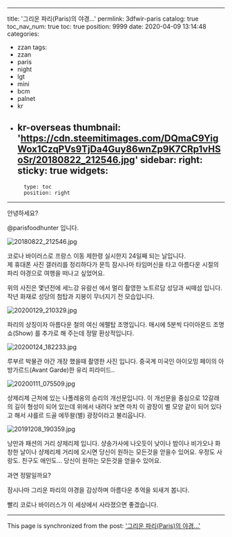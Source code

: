
---
title: '그리운 파리(Paris)의 야경...'
permlink: 3dfwir-paris
catalog: true
toc_nav_num: true
toc: true
position: 9999
date: 2020-04-09 13:14:48
categories:
- zzan
tags:
- zzan
- paris
- night
- lgt
- mini
- bcm
- palnet
- kr
- kr-overseas
thumbnail: 'https://cdn.steemitimages.com/DQmaC9YigWox1CzqPVs9TjDa4Guy86wnZp9K7CRp1vHSoSr/20180822_212546.jpg'
sidebar:
    right:
        sticky: true
widgets:
    -
        type: toc
        position: right
---


안녕하세요?

@parisfoodhunter 입니다. 

![20180822_212546.jpg](https://cdn.steemitimages.com/DQmaC9YigWox1CzqPVs9TjDa4Guy86wnZp9K7CRp1vHSoSr/20180822_212546.jpg)

코로나 바이러스로 프랑스 이동 제한령 실시한지 24일째 되는 날입니다.  
제 휴대폰 사진 갤러리를 정리하다가 문득 잠시나마 타임머신을 타고 아름다운 시절의 파리 야경으로 여행을 떠나고 싶었어요.

위의 사진은 몇년전에 세느강 유람선 에서 멀리 촬영한 노트르담 성당과 씨떼섬 입니다. 작년 화재로 성당의 첨탑과 지붕이 무너지기 전 모습입니다. 

![20200129_210329.jpg](https://cdn.steemitimages.com/DQmZB2Aa6F39VbZ2sod1WRHJAypjmAvnuRjB3EyjQmxz3UD/20200129_210329.jpg)

파리의 상징이자 아름다운 철의 여신 에펠탑 조명입니다. 매시에 5분씩 다이아몬드 조명쇼(Show) 를 추가로 해 주는데 정말 환상적입니다.

![20200124_182233.jpg](https://cdn.steemitimages.com/DQmbNwYhtshAS8JmocPNV1DutjrHjkqYcRayQoKw2jyW3k4/20200124_182233.jpg)

루부르 박물관 야간 개장 했을때 촬영한 사진 입니다.
중국계 미국인 아이오밍 페이의 아방가르드(Avant Garde)한 유리 피라미드..


![20200111_075509.jpg](https://cdn.steemitimages.com/DQmUE3zL3NSDJvGQkxPFjjFf4wJpoTXRjvEp9ruj7TSwnet/20200111_075509.jpg)

샹제리제 근처에 있는 나폴레옹의 승리의 개선문입니다. 이 개선문을 중심으로 12갈래의 길이 형성이 되어 있는데 위에서 내려다 보면 마치 이 광장이 별 모양 같이 되어 있다고 해서 샤를르 드골 에뚜왈(별) 광장이라고 불리웁니다. 

![20191208_190359.jpg](https://cdn.steemitimages.com/DQmY2LV6iEvSEzapcPUkbUQcVtPLmgk5XDisGEX1x7EE5s5/20191208_190359.jpg)

낭만과 패션의 거리 샹제리제 입니다.
샹송가사에 나오듯이 낮이나 밤이나 비가오나 화창한 날이나 샹제리제 거리에 오시면 당신이 원하는 모든것을 얻을수 있어요. 우정도 사랑도.  친구도 애인도...  당신이 원하는 모든것을 얻을수 있어요.

과연 정말일까요?

잠시나마 그리운 파리의 야경을 감상하며 아름다운 추억을 되새겨 봅니다.

빨리 코로나 바이러스가 이 세상에서 사라졌으면 좋겠습니다.

- - -

This page is synchronized from the post: ['그리운 파리(Paris)의 야경...'](https://steemit.com/@parisfoodhunter/3dfwir-paris)

